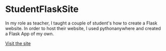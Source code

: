 # StudentFlaskSite

In my role as teacher, I taught a couple of student's how to create a Flask website. In order to host their website, I used pythonanywhere and created a Flask App of my own. 

<a href="https://christianstudents.pythonanywhere.com/" target="_blank">Visit the site</a>
